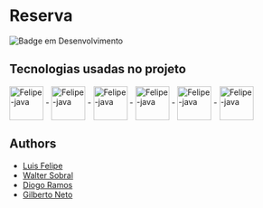 # Reserva
![Badge em Desenvolvimento](http://img.shields.io/static/v1?label=STATUS&message=EM%20DESENVOLVIMENTO&color=dark&style=for-the-badge)

## Tecnologias usadas no projeto

<img align="center" alt="Felipe-java" height="60" width="60" src="https://cdn.jsdelivr.net/gh/devicons/devicon/icons/java/java-original-wordmark.svg"> -
<img align="center" alt="Felipe-java" height="60" width="60" src="https://cdn.jsdelivr.net/gh/devicons/devicon/icons/spring/spring-original-wordmark.svg"> -
<img align="center" alt="Felipe-java" height="60" width="60" src="https://cdn.jsdelivr.net/gh/devicons/devicon/icons/postgresql/postgresql-original-wordmark.svg" /> -
<img align="center" alt="Felipe-java" height="60" width="60" src="https://cdn.jsdelivr.net/gh/devicons/devicon/icons/html5/html5-plain-wordmark.svg" /> -
<img align="center" alt="Felipe-java" height="60" width="60" src="https://cdn.jsdelivr.net/gh/devicons/devicon/icons/css3/css3-plain-wordmark.svg" /> -
<img align="center" alt="Felipe-java" height="60" width="60" src="https://cdn.jsdelivr.net/gh/devicons/devicon@latest/icons/bootstrap/bootstrap-original-wordmark.svg"/>

## Authors

- [Luis Felipe](https://www.github.com/luisfelipe03)
- [Walter Sobral](https://github.com/WalterSobralF)
- [Diogo Ramos](https://github.com/DiogoRCSantana)
- [Gilberto Neto](https://github.com/gilbertoneto04)
